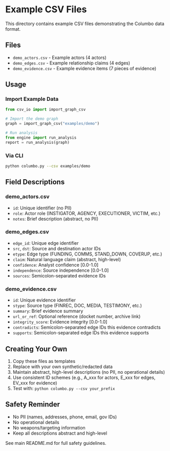 # Example CSV Files

This directory contains example CSV files demonstrating the Columbo data format.

## Files

- `demo_actors.csv` - Example actors (4 actors)
- `demo_edges.csv` - Example relationship claims (4 edges)
- `demo_evidence.csv` - Example evidence items (7 pieces of evidence)

## Usage

### Import Example Data

```python
from csv_io import import_graph_csv

# Import the demo graph
graph = import_graph_csv("examples/demo")

# Run analysis
from engine import run_analysis
report = run_analysis(graph)
```

### Via CLI

```bash
python columbo.py --csv examples/demo
```

## Field Descriptions

### demo_actors.csv
- `id`: Unique identifier (no PII)
- `role`: Actor role (INSTIGATOR, AGENCY, EXECUTIONER, VICTIM, etc.)
- `notes`: Brief description (abstract, no PII)

### demo_edges.csv
- `edge_id`: Unique edge identifier
- `src`, `dst`: Source and destination actor IDs
- `etype`: Edge type (FUNDING, COMMS, STAND_DOWN, COVERUP, etc.)
- `claim`: Natural language claim (abstract, high-level)
- `confidence`: Analyst confidence [0.0-1.0]
- `independence`: Source independence [0.0-1.0]
- `sources`: Semicolon-separated evidence IDs

### demo_evidence.csv
- `id`: Unique evidence identifier
- `stype`: Source type (FINREC, DOC, MEDIA, TESTIMONY, etc.)
- `summary`: Brief evidence summary
- `url_or_ref`: Optional reference (docket number, archive link)
- `integrity_score`: Evidence integrity [0.0-1.0]
- `contradicts`: Semicolon-separated edge IDs this evidence contradicts
- `supports`: Semicolon-separated edge IDs this evidence supports

## Creating Your Own

1. Copy these files as templates
2. Replace with your own synthetic/redacted data
3. Maintain abstract, high-level descriptions (no PII, no operational details)
4. Use consistent ID schemes (e.g., A_xxx for actors, E_xxx for edges, EV_xxx for evidence)
5. Test with: `python columbo.py --csv your_prefix`

## Safety Reminder

- No PII (names, addresses, phone, email, gov IDs)
- No operational details
- No weapons/targeting information
- Keep all descriptions abstract and high-level

See main README.md for full safety guidelines.

